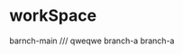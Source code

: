 <!--
 * @Author: your name
 * @Date: 2021-02-07 09:36:08
 * @LastEditTime: 2021-02-07 09:54:38
 * @LastEditors: Please set LastEditors
 * @Description: In User Settings Edit
 * @FilePath: \workSpace\README.md
-->
# workSpace
barnch-main
///
qweqwe
branch-a
branch-a
